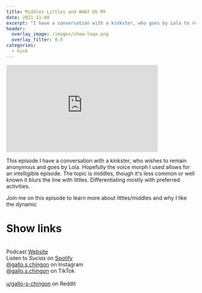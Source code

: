 ```yaml
---
title: Middles Littles and WHAT Oh MY
date: 2021-11-08
excerpt: "I have a conversation with a kinkster, who goes by Lola to remain anonymous"
header:
  overlay_image: /images/show-logo.png
  overlay_filter: 0.5
categories:
  - kink
---
```

<iframe src='https://open.spotify.com/embed/episode/6HxiBgarXI85QGro7o6iyx' width='80%' height='232' frameborder='0' allowtransparency='true' allow='encrypted-media'></iframe>

This episode I have a conversation with a kinkster, who wishes to remain anonymous and goes by Lola. Hopefully the voice morph I used allows for an intelligible episode. The topic is middles, though it's less common or well known it blurs the line with littles. Differentiating mostly with preferred activities. 

Join me on this episode to learn more about littles/middles and why I like the dynamic

# Show links

<br> Podcast [Website](https://sucias.xyz)  <a href='https://sucias.xyz'><i class='fas fa-link'></i></a>
<br> Listen to *Sucias* on [Spotify](https://open.spotify.com/show/3XjoipCU3QzeIaQAAQpBdW)  <a href='https://open.spotify.com/show/3XjoipCU3QzeIaQAAQpBdW'><i class='fab fa-spotify'></i></a>
<br> [@gallo.s.chingon](https://instagram.com/gallo.s.chingon) on Instagram  <a href='https://www.instagram.com/gallo.s.chingon'><i class='fa-brands fa-instagram-square'></i></a>
<br> [@gallo.s.chingon](https://www.tiktok.com/@gallo.s.chingon) on TikTok <a href='https://www.tiktok.com/@gallo.s.chingon'><i class='fa-brands fa-tiktok'></i><br>
<br> [u/gallo-s-chingon](https://reddit.com/u/gallo-s-chingon/submitted) on Reddit <a href='https://reddit.com/u/gallo-s-chingon/submitted'><i class='fab fa-reddit'></i></a>
